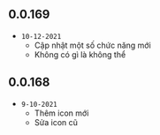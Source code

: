 ## 0.0.169

- `10-12-2021`
  * Cập nhật một số chức năng mới
  * Không có gì là không thể

## 0.0.168

- `9-10-2021`
  * Thêm icon mới
  * Sửa icon cũ
